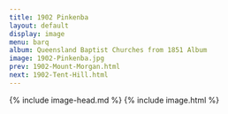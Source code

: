 ```yaml
---
title: 1902 Pinkenba
layout: default
display: image
menu: barq
album: Queensland Baptist Churches from 1851 Album
image: 1902-Pinkenba.jpg
prev: 1902-Mount-Morgan.html
next: 1902-Tent-Hill.html
---
```

{% include image-head.md %}
{% include image.html %}